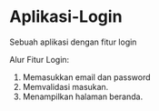 # Aplikasi-Login
Sebuah aplikasi dengan fitur login <br>

Alur Fitur Login:
1. Memasukkan email dan password<br>
2. Memvalidasi masukan.<br>
3. Menampilkan halaman beranda.
